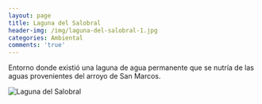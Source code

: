 ```yaml
---
layout: page
title: Laguna del Salobral
header-img: /img/laguna-del-salobral-1.jpg
categories: Ambiental
comments: 'true'
---
```



Entorno donde existió una laguna de agua permanente que se nutría de las aguas provenientes del arroyo de San Marcos.

<div class="photos">
<img src="{{ site.github.url }}/img/laguna-del-salobral-1.jpg" alt="Laguna del Salobral">
</div>
